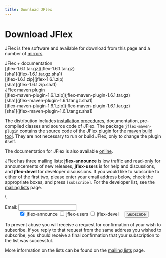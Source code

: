 ```yaml
---
title: Download JFlex
---
```



# Download JFlex

JFlex is free software and available for
download from this page and a number of [mirrors](mirrors.html).

<div class="container download">
<div class="row">
  <div class="col-sm-4 col-sm-offset-1"><div class="xitem">
  JFlex + documentation
  </div></div>
  <div class="col-sm-4"><div class="xitem">
  [jflex-1.6.1.tar.gz](jflex-1.6.1.tar.gz)
  </div></div>
  <div class="col-sm-2"><div class="xitem text-center">
  [sha1](jflex-1.6.1.tar.gz.sha1)
  </div></div>
</div>
<div class="row">
  <div class="col-sm-4 col-sm-offset-5"><div class="xitem">
  [jflex-1.6.1.zip](jflex-1.6.1.zip)
  </div></div>
  <div class="col-sm-2"><div class="xitem text-center">
  [sha1](jflex-1.6.1.zip.sha1)
  </div></div>
</div>
<div class="row">
  <div class="col-sm-4 col-sm-offset-1"><div class="xitem">
  JFlex maven plugin
  </div></div>
  <div class="col-sm-4"><div class="xitem">
  [jflex-maven-plugin-1.6.1.zip](jflex-maven-plugin-1.6.1.tar.gz)
  </div></div>
  <div class="col-sm-2"><div class="xitem text-center">
  [sha1](jflex-maven-plugin-1.6.1.tar.gz.sha1)
  </div></div>
</div>
<div class="row">
  <div class="col-sm-4 col-sm-offset-5"><div class="xitem">
  [jflex-maven-plugin-1.6.1.zip](jflex-maven-plugin-1.6.1.tar.gz)
  </div></div>
  <div class="col-sm-2"><div class="xitem text-center">
  [sha1](jflex-maven-plugin-1.6.1.tar.gz.sha1)
  </div></div>
</div>
</div>

The distribution includes [installation procedures](installing.html),
documentation, pre-compiled classes and source code of JFlex. The
package `jflex-maven-plugin` contains the source code of the JFlex
plugin for the [maven build tool](http://maven.apache.org). They are not
necessary to run or build JFlex, only to change the plugin itself.

The documentation for JFlex is also available [online](docu.html).

JFlex has three mailing lists: **jflex-announce** is low traffic and
read-only for announcements of new releases, **jflex-users** is for help
and discussions, and **jflex-devel** for developer discussions. If you
would like to subscribe to either of the first two, please enter your
email address below, check the appropriate boxes, and press `[subscribe]`.
For the developer list, see the [mailing lists](mailing.html) page.

\
<div class="container"><form action="http://home.informatik.tu-muenchen.de/kleing/cgi-bin/jflexlist.cgi" method="get"> <div class="form-group row"><div class="input-group col-sm-6 col-sm-offset-3"> <span 
  class="input-group-addon" id="EmailLabel">Email:</span>
  <input class="form-control" type="text" name="email" aria-describedby="EmailLabel"></div></div><div class="form-group row"><div class="col-sm-6 col-sm-offset-3"><center>
<label class="checkbox-inline">
  <input type=checkbox name="list" value="jflex-announce" checked> jflex-announce
</label>
<label class="checkbox-inline">
  <input type=checkbox name="list" value="jflex-users"> jflex-users 
</label>
<label class="checkbox-inline">
  <input type=checkbox name="list" value="jflex-devel"> jflex-devel
</label> &nbsp; &nbsp;
<input type=submit value="Subscribe" class="btn btn-primary"></center></div></div>
<input type=hidden name="action" value="subscribe">
</form></div>

To prevent abuse you will receive a request for confirmation of your
wish to subscribe. If you reply to that request from the same address
you wished to subscribe, you should receive a final confirmation that
your subscription to the list was successful.

More information on the lists can be found on the [mailing lists](mailing.html)
page.

